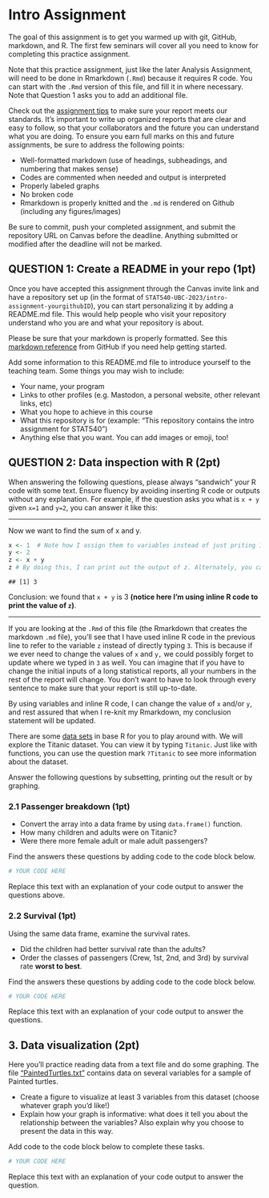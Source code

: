 Intro Assignment
================

The goal of this assignment is to get you warmed up with git, GitHub,
markdown, and R. The first few seminars will cover all you need to know
for completing this practice assignment.

Note that this practice assignment, just like the later Analysis
Assignment, will need to be done in Rmarkdown (`.Rmd`) because it
requires R code. You can start with the `.Rmd` version of this file, and
fill it in where necessary. Note that Question 1 asks you to add an
additional file.

Check out the [assignment
tips](https://stat540-ubc.github.io/submission_guide.html#general-tips-for-working-on-the-assignments)
to make sure your report meets our standards. It’s important to write up
organized reports that are clear and easy to follow, so that your
collaborators and the future you can understand what you are doing. To
ensure you earn full marks on this and future assignments, be sure to
address the following points:

- Well-formatted markdown (use of headings, subheadings, and numbering
  that makes sense)
- Codes are commented when needed and output is interpreted
- Properly labeled graphs
- No broken code
- Rmarkdown is properly knitted and the `.md` is rendered on Github
  (including any figures/images)

Be sure to commit, push your completed assignment, and submit the
repository URL on Canvas before the deadline. Anything submitted or
modified after the deadline will not be marked.

## QUESTION 1: Create a README in your repo (1pt)

Once you have accepted this assignment through the Canvas invite link
and have a repository set up (in the format of
`STAT540-UBC-2023/intro-assignment-yourgithubID`), you can start
personalizing it by adding a README.md file. This would help people who
visit your repository understand who you are and what your repository is
about.

Please be sure that your markdown is properly formatted. See this
[markdown
reference](https://guides.github.com/features/mastering-markdown/) from
GitHub if you need help getting started.

Add some information to this README.md file to introduce yourself to the
teaching team. Some things you may wish to include:

- Your name, your program
- Links to other profiles (e.g. Mastodon, a personal website, other
  relevant links, etc)
- What you hope to achieve in this course
- What this repository is for (example: “This repository contains the
  intro assignment for STAT540”)
- Anything else that you want. You can add images or emoji, too!

## QUESTION 2: Data inspection with R (2pt)

When answering the following questions, please always “sandwich” your R
code with some text. Ensure fluency by avoiding inserting R code or
outputs without any explanation. For example, if the question asks you
what is `x + y` given `x=1` and `y=2`, you can answer it like this:

------------------------------------------------------------------------

Now we want to find the sum of x and y.

``` r
x <- 1  # Note how I assign them to variables instead of just priting 1+2
y <- 2 
z <- x + y
z # By doing this, I can print out the output of z. Alternately, you can also do (z <- x+y). 
```

    ## [1] 3

Conclusion: we found that `x + y` is 3 **(notice here I’m using inline R
code to print the value of `z`)**.

------------------------------------------------------------------------

If you are looking at the `.Rmd` of this file (the Rmarkdown that
creates the markdown `.md` file), you’ll see that I have used inline R
code in the previous line to refer to the variable `z` instead of
directly typing `3`. This is because if we ever need to change the
values of `x` and `y,` we could possibly forget to update where we typed
in `3` as well. You can imagine that if you have to change the initial
inputs of a long statistical reports, all your numbers in the rest of
the report will change. You don’t want to have to look through every
sentence to make sure that your report is still up-to-date.

By using variables and inline R code, I can change the value of `x`
and/or `y`, and rest assured that when I re-knit my Rmarkdown, my
conclusion statement will be updated.

There are some [data
sets](https://stat.ethz.ch/R-manual/R-devel/library/datasets/html/00Index.html)
in base R for you to play around with. We will explore the Titanic
dataset. You can view it by typing `Titanic`. Just like with functions,
you can use the question mark `?Titanic` to see more information about
the dataset.

Answer the following questions by subsetting, printing out the result or
by graphing.

### 2.1 Passenger breakdown (1pt)

- Convert the array into a data frame by using `data.frame()` function.
- How many children and adults were on Titanic?
- Were there more female adult or male adult passengers?

Find the answers these questions by adding code to the code block below.

``` r
# YOUR CODE HERE
```

Replace this text with an explanation of your code output to answer the
questions above.

### 2.2 Survival (1pt)

Using the same data frame, examine the survival rates.

- Did the children had better survival rate than the adults?
- Order the classes of passengers (Crew, 1st, 2nd, and 3rd) by survival
  rate **worst to best**.

Find the answers these questions by adding code to the code block below.

``` r
# YOUR CODE HERE
```

Replace this text with an explanation of your code output to answer the
questions.

## 3. Data visualization (2pt)

Here you’ll practice reading data from a text file and do some graphing.
The file
[“PaintedTurtles.txt”](https://raw.githubusercontent.com/STAT540-UBC/intro-assignment/main/PaintedTurtles.txt)
contains data on several variables for a sample of Painted turtles.

- Create a figure to visualize at least 3 variables from this dataset
  (choose whatever graph you’d like!)
- Explain how your graph is informative: what does it tell you about the
  relationship between the variables? Also explain why you choose to
  present the data in this way.

Add code to the code block below to complete these tasks.

``` r
# YOUR CODE HERE
```

Replace this text with an explanation of your code output to answer the
question.
